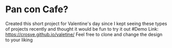 # Pan con Cafe?
Created this short project for Valentine's day since I kept seeing these types of projects recently and thought it would be fun to try it out
#Demo 
Link: https://crosve.github.io/valetine/
Feel free to clone and change the design to your liking 


